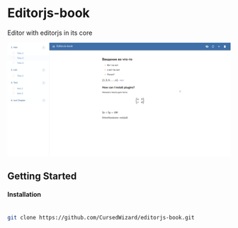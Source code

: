 # Editorjs-book

Editor with editorjs in its core

![](assets/2021-03-07_12-29.png)

## Getting Started

#### Installation

```bash

git clone https://github.com/CursedWizard/editorjs-book.git
```

